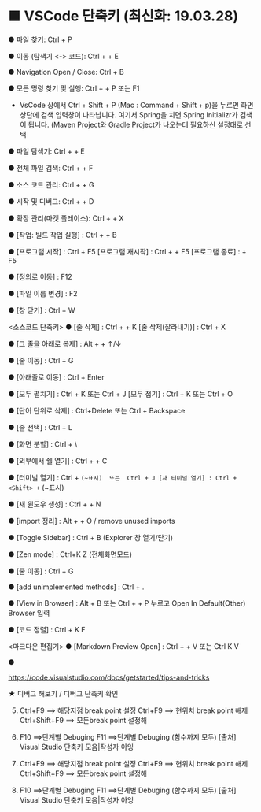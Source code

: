 # ■ VSCode 단축키 (최신화: 19.03.28)


● 파일 찾기: Ctrl + P

● 이동 (탐색기 <-> 코드): Ctrl + <Shift> + E

● Navigation Open / Close: Ctrl + B

● 모든 명령 찾기 및 실행: Ctrl + <Shift> + P  또는  F1
  * VsCode 상에서 Ctrl + Shift + P (Mac : Command + Shift + p)을 누르면 화면 상단에 검색 입력창이 나타납니다.
   여기서 Spring을 치면 Spring Initializr가 검색이 됩니다.
   (Maven Project와 Gradle Project가 나오는데 필요하신 설정대로 선택

● 파일 탐색기: Ctrl + <Shift> + E

● 전체 파일 검색: Ctrl + <Shift> + F

● 소스 코드 관리: Ctrl + <Shift> + G

● 시작 및 디버그: Ctrl + <Shift> + D

● 확장 관리(마켓 플레이스): Ctrl + <Shift> + X

● [작업: 빌드 작업 실행] : Ctrl + <Shift> + B

● [프로그램 시작] : Ctrl + F5
    [프로그램 재시작] : Ctrl + <Shift> + F5
    [프로그램 종료] : <Shift> + F5

● [정의로 이동] : F12

● [파일 이름 변경] : F2

● [창 닫기] : Ctrl + W


<소스코드 단축키>
● [줄 삭제] : Ctrl + <Shift> + K
    [줄 삭제(잘라내기)] : Ctrl + X

● [그 줄을 아래로 복제] : Alt + <Shift> + ↑/↓

● [줄 이동] : Ctrl + G

● [아래줄로 이동] : Ctrl + Enter

● [모두 펼치기] : Ctrl + K 또는 Ctrl + J
    [모두 접기] : Ctrl + K 또는 Ctrl + O

● [단어 단위로 삭제] : Ctrl+Delete  또는  Ctrl + Backspace

● [줄 선택] : Ctrl + L


● [화면 분할] : Ctrl + \

● [외부에서 쉘 열기] : Ctrl + <Shift> + C

● [터미널 열기] : Ctrl + ` (~표시)  또는  Ctrl + J
    [새 터미널 열기] : Ctrl + <Shift> + ` (~표시)

● [새 윈도우 생성] : Ctrl + <Shift> + N

● [import 정리] : Alt + <Shift> + O
    / remove unused imports

● [Toggle Sidebar] : Ctrl + B
    (Explorer 창 열기/닫기)

● [Zen mode] : Ctrl+K Z
    (전체화면모드)

● [줄 이동] : Ctrl + G

● [add unimplemented methods] : Ctrl + .

● [View in Browser] : Alt + B
                           또는 Ctrl + <Shift> + P 누르고 Open In Default(Other) Browser 입력

● [코드 정렬] : Ctrl + K F


<마크다운 편집기>
● [Markdown Preview Open] : Ctrl + <Shift> + V  또는  Ctrl K V

● 


https://code.visualstudio.com/docs/getstarted/tips-and-tricks















★ 디버그 해보기 / 디버그 단축키 확인

5. Ctrl+F9 ==> 해당지점 break point 설정
   Ctrl+F9 ==> 현위치 break point 해제
        Ctrl+Shift+F9 ==> 모든break point 설정해
6.  F10 ==>단계별 Debuging 
 F11 ==>단계별 Debuging (함수까지 모두)
[출처] Visual Studio 단축키 모음|작성자 아잉



5. Ctrl+F9 ==> 해당지점 break point 설정
   Ctrl+F9 ==> 현위치 break point 해제
        Ctrl+Shift+F9 ==> 모든break point 설정해
6.  F10 ==>단계별 Debuging 
 F11 ==>단계별 Debuging (함수까지 모두)
[출처] Visual Studio 단축키 모음|작성자 아잉